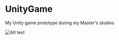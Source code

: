 # UnityGame
My Unity game prototype during my Master's studies

![Alt text](DungeonRush.jpg?raw=true "Screenshot")
